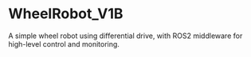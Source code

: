 # WheelRobot_V1B
A simple wheel robot using differential drive, with ROS2 middleware for high-level control and monitoring.
